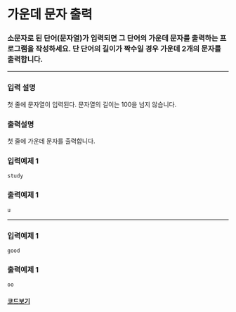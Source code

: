# 가운데 문자 출력

### 소문자로 된 단어(문자열)가 입력되면 그 단어의 가운데 문자를 출력하는 프로그램을 작성하세요. 단 단어의 길이가 짝수일 경우 가운데 2개의 문자를 출력합니다.

---

### 입력 설명

첫 줄에 문자열이 입력된다. 문자열의 길이는 100을 넘지 않습니다.

### 출력설명

첫 줄에 가운데 문자를 출력합니다.

### 입력예제 1

```
study
```

### 출력예제 1

```
u
```

---

### 입력예제 1

```
good
```

### 출력예제 1

```
oo
```

#### [코드보기](./solution.js)
